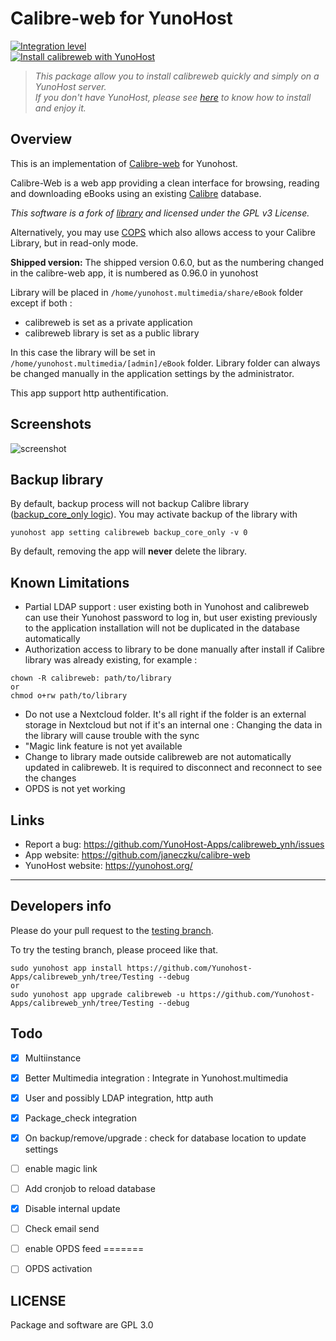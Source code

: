 
# Calibre-web for YunoHost
[![Integration level](https://dash.yunohost.org/integration/calibreweb.svg)](https://ci-apps.yunohost.org/jenkins/job/calibreweb%20%28Community%29/lastBuild/consoleFull)  
[![Install calibreweb with YunoHost](https://install-app.yunohost.org/install-with-yunohost.png)](https://install-app.yunohost.org/?app=calibreweb)

> *This package allow you to install calibreweb quickly and simply on a YunoHost server.  
If you don't have YunoHost, please see [here](https://yunohost.org/#/install) to know how to install and enjoy it.*

## Overview
This is an implementation of [Calibre-web](https://github.com/janeczku/calibre-web) for Yunohost.

Calibre-Web is a web app providing a clean interface for browsing, reading and downloading eBooks using an existing [Calibre](https://calibre-ebook.com) database.

*This software is a fork of [library](https://github.com/mutschler/calibreserver) and licensed under the GPL v3 License.*

Alternatively, you may use [COPS](https://github.com/YunoHost-Apps/cops_ynh) which also allows access to your Calibre Library, but in read-only mode. 

**Shipped version:** The shipped version 0.6.0, but as the numbering changed in the calibre-web app, it is numbered as 0.96.0 in yunohost


Library will be placed in `/home/yunohost.multimedia/share/eBook` folder except if both :
 - calibreweb is set as a private application
 - calibreweb library is set as a public library

In this case the library will be set in `/home/yunohost.multimedia/[admin]/eBook` folder. Library folder can always be changed manually in the application settings by the administrator.

This app support http authentification.

## Screenshots

![screenshot](https://raw.githubusercontent.com/janeczku/docker-calibre-web/master/screenshot.png)

## Backup library

By default, backup process will not backup Calibre library ([backup_core_only logic](https://yunohost.org/#/backup_fr)).
You may activate backup of the library with 
```
yunohost app setting calibreweb backup_core_only -v 0
```
By default, removing the app will **never** delete the library.


## Known Limitations

* Partial LDAP support : user existing both in Yunohost and calibreweb can use their Yunohost password to log in, but user existing previously to the application installation will not be duplicated in the database automatically
* Authorization access to library to be done manually after install if Calibre library was already existing, for example :
```
chown -R calibreweb: path/to/library
or
chmod o+rw path/to/library
``` 
* Do not use a Nextcloud folder. It's all right if the folder is an external storage in Nextcloud but not if it's an internal one : Changing the data in the library will cause trouble with the sync
* "Magic link feature is not yet available
* Change to library made outside calibreweb are not automatically updated in calibreweb. It is required to disconnect and reconnect to see the changes
* OPDS is not yet working

## Links

 * Report a bug: https://github.com/YunoHost-Apps/calibreweb_ynh/issues
 * App website: https://github.com/janeczku/calibre-web
 * YunoHost website: https://yunohost.org/

---

Developers info
----------------

Please do your pull request to the [testing branch](https://github.com/Yunohost-Apps/calibreweb_ynh/tree/Testing).

To try the testing branch, please proceed like that.
```
sudo yunohost app install https://github.com/Yunohost-Apps/calibreweb_ynh/tree/Testing --debug
or
sudo yunohost app upgrade calibreweb -u https://github.com/Yunohost-Apps/calibreweb_ynh/tree/Testing --debug
```


## Todo
- [X] Multiinstance
- [X] Better Multimedia integration : Integrate in Yunohost.multimedia
- [X] User and possibly LDAP integration, http auth
- [X] Package_check integration
- [X] On backup/remove/upgrade : check for database location to update settings
- [ ] enable magic link
- [ ] Add cronjob to reload database
- [X] Disable internal update
- [ ] Check email send
- [ ] enable OPDS feed
=======
- [ ] OPDS activation


## LICENSE
Package and software are GPL 3.0

